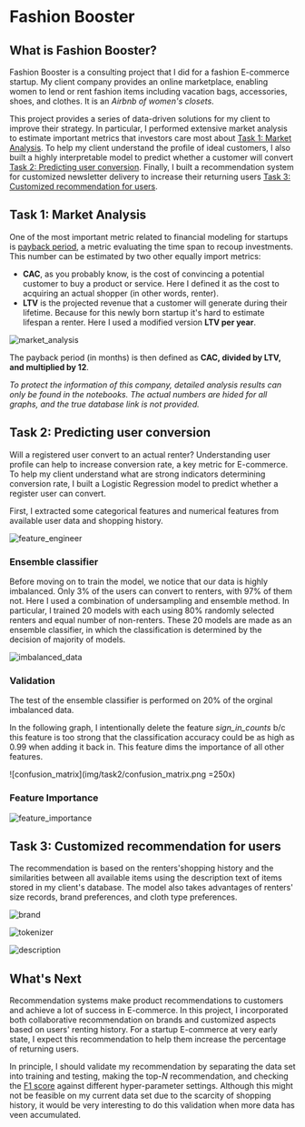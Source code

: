 # Fashion Booster

## What is Fashion Booster?
Fashion Booster is a consulting project that I did for a fashion E-commerce
startup.
 My client company provides an online marketplace,
 enabling women to lend or rent fashion items 
 including vacation bags, accessories, shoes, and clothes.
It is an *Airbnb of women's closets*. 

 This project provides a series of data-driven solutions for my client
 to improve their strategy.
 In particular, I performed extensive market analysis to estimate important metrics
 that investors care most about [Task 1: Market Analysis](#t1). 
 To help my client understand the profile of ideal customers, 
 I also built a highly interpretable model to predict whether a customer will convert 
 [Task 2: Predicting user conversion](#t2).
 Finally, I built a recommendation system for customized 
 newsletter delivery to increase their returning users
 [Task 3: Customized recommendation for users](#3).
 


## Task 1: Market Analysis

One of the most important metric related to financial modeling for startups
 is [payback period](http://www.portocapital.com/startup-financial-advice-metrics-payback-irr-gross-margin-porto-capital/),
 a metric evaluating the time span to recoup investments. This number can be estimated by 
 two other equally import metrics:
 
 - **CAC**, as you probably know, is the cost of convincing a potential customer to buy a product or service. 
 Here I defined it as the cost to acquiring an actual shopper (in other words, renter).
 - **LTV** is the projected revenue that a customer will generate during their lifetime. 
 Because for this newly born startup it's hard to estimate lifespan a renter. 
 Here I used a modified version **LTV per year**.
 
 ![market_analysis](img/task1/market_analysis.png)
 

The payback period (in months) is then defined as **CAC, divided by LTV, and multiplied by 12**.

*To protect the information of this company, detailed analysis results can only be found in the notebooks.
The actual numbers are hided for all graphs, and the true database link is not provided.*


## Task 2: Predicting user conversion
Will a registered user convert to an actual renter? 
Understanding user profile can help to increase conversion rate, a key metric
for E-commerce. To help my client understand what are strong indicators
 determining conversion rate, I built a Logistic Regression model 
 to predict whether a register user can convert. 
 
 First, I extracted some categorical features and numerical features
 from available user data and shopping history.


![feature_engineer](img/task2/feature_engineer.png)

### Ensemble classifier

Before moving on to train the model, we notice that our data is 
highly imbalanced. Only 3% of the users can convert to renters, with 97% of them not. 
Here I used a combination of undersampling and ensemble method. In particular,
I trained 20 models with each using 80% randomly selected renters and equal number
of non-renters. These 20 models are made as an ensemble classifier, in which
the classification is determined by the decision of majority of models.

![imbalanced_data](img/task2/imbalanced_data.png)

### Validation

The test of the ensemble classifier is performed on 20% of the orginal imbalanced 
data. 

In the following graph, I intentionally delete the feature *sign_in_counts* b/c this
feature is too strong that the classification accuracy could be as high as 0.99 when adding
it back in. This feature dims the importance of all other features.

![confusion_matrix](img/task2/confusion_matrix.png =250x)

### Feature Importance

![feature_importance](img/task2/feature_importance.png)




## Task 3: Customized recommendation for users
The recommendation is based on the renters'shopping history and the similarities between all available items using the description text of items stored in my client's database. The model also takes advantages of renters' size records, brand preferences, and cloth type preferences.

![brand](img/task3/brand_similarity.png)

![tokenizer](img/task3/example_tokenizer.png)

![description](img/task3/word2vec_description_similarity.png)






## What's Next
Recommendation systems make product recommendations to customers and 
achieve a lot of success in E-commerce.  In this project, I incorporated
both collaborative recommendation on brands and customized aspects
based on users' renting history. For a startup E-commerce at very
 early state, I expect this recommendation to help them increase the percentage
 of returning users.
 
 
In principle, I should validate 
my recommendation by separating the data set into training and testing, 
making the top-*N* recommendation, and checking the [F1 score](http://aimotion.blogspot.com/2011/05/evaluating-recommender-systems.html)
against different hyper-parameter settings. Although this might not
be feasible on my current data set due to the scarcity of 
shopping history, it would be very interesting to do this validation
when more data has veen accumulated.
